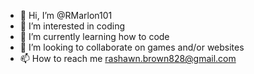 - 👋 Hi, I’m @RMarlon101
- 👀 I’m interested in coding
- 🌱 I’m currently learning how to code
- 💞️ I’m looking to collaborate on games and/or websites
- 📫 How to reach me rashawn.brown828@gmail.com

<!---
RMarlon101/RMarlon101 is a ✨ special ✨ repository because its `README.md` (this file) appears on your GitHub profile.
You can click the Preview link to take a look at your changes.
--->
